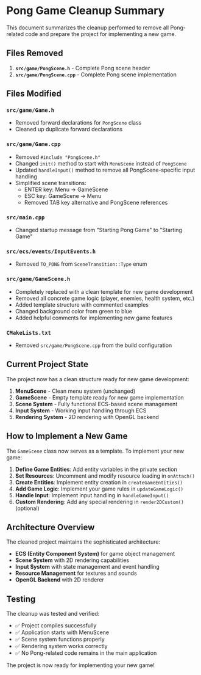 # Pong Game Cleanup Summary

This document summarizes the cleanup performed to remove all Pong-related code and prepare the project for implementing a new game.

## Files Removed

1. **`src/game/PongScene.h`** - Complete Pong scene header
2. **`src/game/PongScene.cpp`** - Complete Pong scene implementation

## Files Modified

### `src/game/Game.h`
- Removed forward declarations for `PongScene` class
- Cleaned up duplicate forward declarations

### `src/game/Game.cpp`
- Removed `#include "PongScene.h"`
- Changed `init()` method to start with `MenuScene` instead of `PongScene`
- Updated `handleInput()` method to remove all PongScene-specific input handling
- Simplified scene transitions:
  - ENTER key: Menu → GameScene
  - ESC key: GameScene → Menu
  - Removed TAB key alternative and PongScene references

### `src/main.cpp`
- Changed startup message from "Starting Pong Game" to "Starting Game"

### `src/ecs/events/InputEvents.h`
- Removed `TO_PONG` from `SceneTransition::Type` enum

### `src/game/GameScene.h`
- Completely replaced with a clean template for new game development
- Removed all concrete game logic (player, enemies, health system, etc.)
- Added template structure with commented examples
- Changed background color from green to blue
- Added helpful comments for implementing new game features

### `CMakeLists.txt`
- Removed `src/game/PongScene.cpp` from the build configuration

## Current Project State

The project now has a clean structure ready for new game development:

1. **MenuScene** - Clean menu system (unchanged)
2. **GameScene** - Empty template ready for new game implementation
3. **Scene System** - Fully functional ECS-based scene management
4. **Input System** - Working input handling through ECS
5. **Rendering System** - 2D rendering with OpenGL backend

## How to Implement a New Game

The `GameScene` class now serves as a template. To implement your new game:

1. **Define Game Entities**: Add entity variables in the private section
2. **Set Resources**: Uncomment and modify resource loading in `onAttach()`
3. **Create Entities**: Implement entity creation in `createGameEntities()`
4. **Add Game Logic**: Implement your game rules in `updateGameLogic()`
5. **Handle Input**: Implement input handling in `handleGameInput()`
6. **Custom Rendering**: Add any special rendering in `render2DCustom()` (optional)

## Architecture Overview

The cleaned project maintains the sophisticated architecture:

- **ECS (Entity Component System)** for game object management
- **Scene System** with 2D rendering capabilities
- **Input System** with state management and event handling
- **Resource Management** for textures and sounds
- **OpenGL Backend** with 2D renderer

## Testing

The cleanup was tested and verified:
- ✅ Project compiles successfully
- ✅ Application starts with MenuScene
- ✅ Scene system functions properly
- ✅ Rendering system works correctly
- ✅ No Pong-related code remains in the main application

The project is now ready for implementing your new game!
